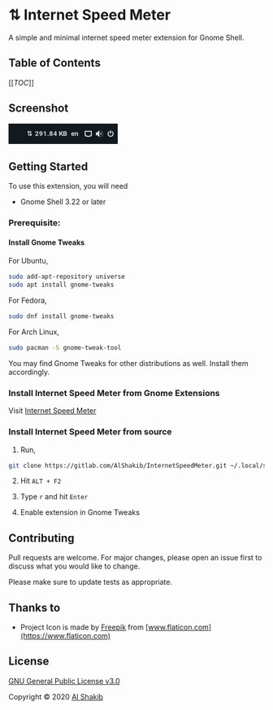 # ⇅ Internet Speed Meter

A simple and minimal internet speed meter extension for Gnome Shell.

## Table of Contents

[[_TOC_]]

## Screenshot

![Screenshot](screenshot.png)

## Getting Started

To use this extension, you will need

- Gnome Shell 3.22 or later

### Prerequisite:

#### Install Gnome Tweaks

For Ubuntu,

```bash
sudo add-apt-repository universe
sudo apt install gnome-tweaks
```

For Fedora,

```bash
sudo dnf install gnome-tweaks
```

For Arch Linux,

```bash
sudo pacman -S gnome-tweak-tool
```

You may find Gnome Tweaks for other distributions as well. Install them accordingly.

### Install Internet Speed Meter from Gnome Extensions

Visit [Internet Speed Meter](#) 

### Install Internet Speed Meter from source

1. Run,

```bash
git clone https://gitlab.com/AlShakib/InternetSpeedMeter.git ~/.local/share/gnome-shell/extensions/InternetSpeedMeter@alshakib.dev
```

2. Hit `ALT + F2`

3. Type `r` and hit `Enter`

4. Enable extension in Gnome Tweaks

## Contributing

Pull requests are welcome. For major changes, please open an issue first to discuss what you would like to change.

Please make sure to update tests as appropriate.

## Thanks to

- Project Icon is made by [Freepik](https://www.flaticon.com/authors/freepik) from [www.flaticon.com](https://www.flaticon.com)

## License

[GNU General Public License v3.0](LICENSE)

Copyright © 2020 [Al Shakib](https://alshakib.dev)